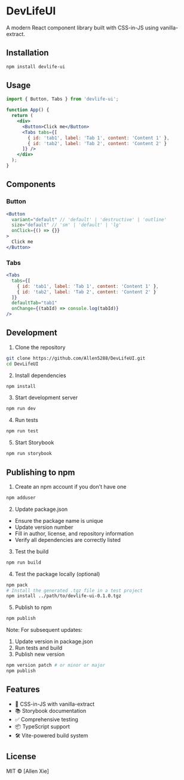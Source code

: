 # DevLifeUI

A modern React component library built with CSS-in-JS using vanilla-extract.

## Installation

```bash
npm install devlife-ui
```

## Usage

```jsx
import { Button, Tabs } from 'devlife-ui';

function App() {
  return (
    <div>
      <Button>Click me</Button>
      <Tabs tabs={[
        { id: 'tab1', label: 'Tab 1', content: 'Content 1' },
        { id: 'tab2', label: 'Tab 2', content: 'Content 2' }
      ]} />
    </div>
  );
}
```

## Components

### Button
```jsx
<Button
  variant="default" // 'default' | 'destructive' | 'outline'
  size="default" // 'sm' | 'default' | 'lg'
  onClick={() => {}}
>
  Click me
</Button>
```

### Tabs
```jsx
<Tabs
  tabs={[
    { id: 'tab1', label: 'Tab 1', content: 'Content 1' },
    { id: 'tab2', label: 'Tab 2', content: 'Content 2' }
  ]}
  defaultTab="tab1"
  onChange={(tabId) => console.log(tabId)}
/>
```

## Development

1. Clone the repository
```bash
git clone https://github.com/Allen5288/DevLifeUI.git
cd DevLifeUI
```

2. Install dependencies
```bash
npm install
```

3. Start development server
```bash
npm run dev
```

4. Run tests
```bash
npm run test
```

5. Start Storybook
```bash
npm run storybook
```

## Publishing to npm

1. Create an npm account if you don't have one
```bash
npm adduser
```

2. Update package.json
- Ensure the package name is unique
- Update version number
- Fill in author, license, and repository information
- Verify all dependencies are correctly listed

3. Test the build
```bash
npm run build
```

4. Test the package locally (optional)
```bash
npm pack
# Install the generated .tgz file in a test project
npm install ../path/to/devlife-ui-0.1.0.tgz
```

5. Publish to npm
```bash
npm publish
```

Note: For subsequent updates:
1. Update version in package.json
2. Run tests and build
3. Publish new version
```bash
npm version patch # or minor or major
npm publish
```

## Features

- 🎨 CSS-in-JS with vanilla-extract
- 📚 Storybook documentation
- ✅ Comprehensive testing
- 📦 TypeScript support
- 🛠 Vite-powered build system

## License

MIT © [Allen Xie]